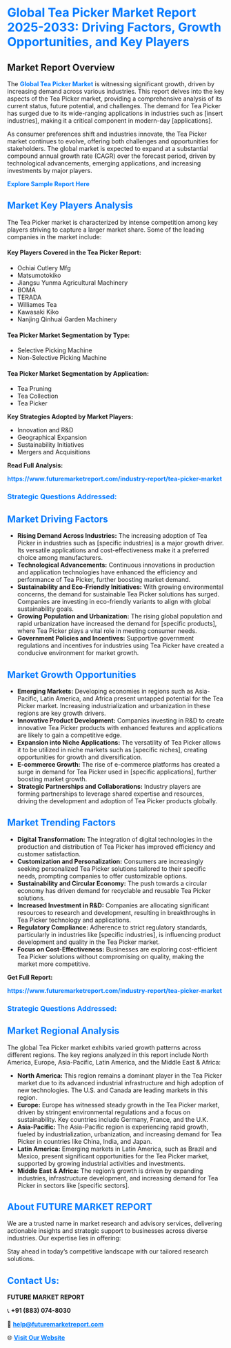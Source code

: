 <h1 style="color: #007BFF;">Global Tea Picker Market Report 2025-2033: Driving Factors, Growth Opportunities, and Key Players</h1>

<section id="overview">
<h2>Market Report Overview</h2>
<p>The <a href="https://www.futuremarketreport.com/industry-report/tea-picker-market" style="color: #007BFF; text-decoration: none;"><strong>Global Tea Picker Market</strong></a> is witnessing significant growth, driven by increasing demand across various industries. This report delves into the key aspects of the Tea Picker market, providing a comprehensive analysis of its current status, future potential, and challenges. The demand for Tea Picker has surged due to its wide-ranging applications in industries such as [insert industries], making it a critical component in modern-day [applications].</p>
<p>As consumer preferences shift and industries innovate, the Tea Picker market continues to evolve, offering both challenges and opportunities for stakeholders. The global market is expected to expand at a substantial compound annual growth rate (CAGR) over the forecast period, driven by technological advancements, emerging applications, and increasing investments by major players.</p>
</section>

<section id="overview">
<p><a href="https://www.futuremarketreport.com/request-sample/reportId=111769" style="color: #007BFF; text-decoration: none;"><strong>Explore Sample Report Here</strong></a></p>
</section>

<section id="key-players">
<h2 style="color: #007BFF;">Market Key Players Analysis</h2>
<p>The Tea Picker market is characterized by intense competition among key players striving to capture a larger market share. Some of the leading companies in the market include:</p>
<h4>Key Players Covered in the Tea Picker Report:</h4>
<ul><li>Ochiai Cutlery Mfg</li><li>Matsumotokiko</li><li>Jiangsu Yunma Agricultural Machinery</li><li>BOMA</li><li>TERADA</li><li>Williames Tea</li><li>Kawasaki Kiko</li><li>Nanjing Qinhuai Garden Machinery</li></ul>
<h4>Tea Picker Market Segmentation by Type:</h4>
<ul><li>Selective Picking Machine</li><li>Non-Selective Picking Machine</li></ul>

<h4>Tea Picker Market Segmentation by Application:</h4>
<ul><li>Tea Pruning</li><li>Tea Collection</li><li>Tea Picker</li></ul>
<p><strong>Key Strategies Adopted by Market Players:</strong></p>
<ul>
<li>Innovation and R&D</li>
<li>Geographical Expansion</li>
<li>Sustainability Initiatives</li>
<li>Mergers and Acquisitions</li>
</ul>
</section>

<section>
<p><strong>Read Full Analysis: </strong></p><a href="https://www.futuremarketreport.com/industry-report/tea-picker-market" style="color: #007BFF; text-decoration: none;"><strong>https://www.futuremarketreport.com/industry-report/tea-picker-market</strong></a>
<h3 style="color: #007BFF;">Strategic Questions Addressed:</h3>
</section>

<section id="driving-factors">
<h2 style="color: #007BFF;">Market Driving Factors</h2>
<ul>
<li><strong>Rising Demand Across Industries:</strong> The increasing adoption of Tea Picker in industries such as [specific industries] is a major growth driver. Its versatile applications and cost-effectiveness make it a preferred choice among manufacturers.</li>
<li><strong>Technological Advancements:</strong> Continuous innovations in production and application technologies have enhanced the efficiency and performance of Tea Picker, further boosting market demand.</li>
<li><strong>Sustainability and Eco-Friendly Initiatives:</strong> With growing environmental concerns, the demand for sustainable Tea Picker solutions has surged. Companies are investing in eco-friendly variants to align with global sustainability goals.</li>
<li><strong>Growing Population and Urbanization:</strong> The rising global population and rapid urbanization have increased the demand for [specific products], where Tea Picker plays a vital role in meeting consumer needs.</li>
<li><strong>Government Policies and Incentives:</strong> Supportive government regulations and incentives for industries using Tea Picker have created a conducive environment for market growth.</li>
</ul>
</section>

<section id="growth-opportunities">
<h2 style="color: #007BFF;">Market Growth Opportunities</h2>
<ul>
<li><strong>Emerging Markets:</strong> Developing economies in regions such as Asia-Pacific, Latin America, and Africa present untapped potential for the Tea Picker market. Increasing industrialization and urbanization in these regions are key growth drivers.</li>
<li><strong>Innovative Product Development:</strong> Companies investing in R&D to create innovative Tea Picker products with enhanced features and applications are likely to gain a competitive edge.</li>
<li><strong>Expansion into Niche Applications:</strong> The versatility of Tea Picker allows it to be utilized in niche markets such as [specific niches], creating opportunities for growth and diversification.</li>
<li><strong>E-commerce Growth:</strong> The rise of e-commerce platforms has created a surge in demand for Tea Picker used in [specific applications], further boosting market growth.</li>
<li><strong>Strategic Partnerships and Collaborations:</strong> Industry players are forming partnerships to leverage shared expertise and resources, driving the development and adoption of Tea Picker products globally.</li>
</ul>
</section>

<section id="trending-factors">
<h2 style="color: #007BFF;">Market Trending Factors</h2>
<ul>
<li><strong>Digital Transformation:</strong> The integration of digital technologies in the production and distribution of Tea Picker has improved efficiency and customer satisfaction.</li>
<li><strong>Customization and Personalization:</strong> Consumers are increasingly seeking personalized Tea Picker solutions tailored to their specific needs, prompting companies to offer customizable options.</li>
<li><strong>Sustainability and Circular Economy:</strong> The push towards a circular economy has driven demand for recyclable and reusable Tea Picker solutions.</li>
<li><strong>Increased Investment in R&D:</strong> Companies are allocating significant resources to research and development, resulting in breakthroughs in Tea Picker technology and applications.</li>
<li><strong>Regulatory Compliance:</strong> Adherence to strict regulatory standards, particularly in industries like [specific industries], is influencing product development and quality in the Tea Picker market.</li>
<li><strong>Focus on Cost-Effectiveness:</strong> Businesses are exploring cost-efficient Tea Picker solutions without compromising on quality, making the market more competitive.</li>
</ul>
</section>

<section>
<p><strong>Get Full Report: </strong></p><a href="https://www.futuremarketreport.com/industry-report/tea-picker-market" style="color: #007BFF; text-decoration: none;"><strong>https://www.futuremarketreport.com/industry-report/tea-picker-market</strong></a>
<h3 style="color: #007BFF;">Strategic Questions Addressed:</h3>
</section>


<section id="regional-analysis">
<h2 style="color: #007BFF;">Market Regional Analysis</h2>
<p>The global Tea Picker market exhibits varied growth patterns across different regions. The key regions analyzed in this report include North America, Europe, Asia-Pacific, Latin America, and the Middle East & Africa:</p>
<ul>
<li><strong>North America:</strong> This region remains a dominant player in the Tea Picker market due to its advanced industrial infrastructure and high adoption of new technologies. The U.S. and Canada are leading markets in this region.</li>
<li><strong>Europe:</strong> Europe has witnessed steady growth in the Tea Picker market, driven by stringent environmental regulations and a focus on sustainability. Key countries include Germany, France, and the U.K.</li>
<li><strong>Asia-Pacific:</strong> The Asia-Pacific region is experiencing rapid growth, fueled by industrialization, urbanization, and increasing demand for Tea Picker in countries like China, India, and Japan.</li>
<li><strong>Latin America:</strong> Emerging markets in Latin America, such as Brazil and Mexico, present significant opportunities for the Tea Picker market, supported by growing industrial activities and investments.</li>
<li><strong>Middle East & Africa:</strong> The region’s growth is driven by expanding industries, infrastructure development, and increasing demand for Tea Picker in sectors like [specific sectors].</li>
</ul>
</section>

<footer>
<h2 style="color: #007BFF;">About FUTURE MARKET REPORT</h2>
<p>We are a trusted name in market research and advisory services, delivering actionable insights and strategic support to businesses across diverse industries. Our expertise lies in offering:</p>

<p>Stay ahead in today’s competitive landscape with our tailored research solutions.</p>

<h2 style="color: #007BFF;">Contact Us:</h2>
<p><strong>FUTURE MARKET REPORT</strong></p>
<p>📞 <strong>+91 (883) 074-8030</strong></p>
<p>📧 <strong><a href="mailto:help@futuremarketreport.com" style="color: #007BFF;">help@futuremarketreport.com</a></strong></p>
<p>🌐 <strong><a href="https://www.futuremarketreport.com/" style="color: #007BFF;">Visit Our Website</a></strong></p>
</footer>